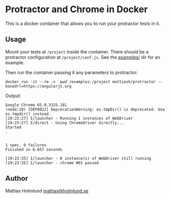 # Protractor and Chrome in Docker

This is a docker container that allows you to run your protractor tests in it.

## Usage

Mount your tests at `/project` inside the container. There should be a
protractor configuration at `/project/conf.js`. See the [examples/](examples/)
dir for an example.

Then run the container passing it any parameters to protractor:

    docker run -it --rm -v `pwd`/examples:/project mattiash/protractor --baseUrl=https://angularjs.org

Output:

    Google Chrome 65.0.3325.181
    (node:29) [DEP0022] DeprecationWarning: os.tmpDir() is deprecated. Use os.tmpdir() instead.
    [19:23:27] I/launcher - Running 1 instances of WebDriver
    [19:23:27] I/direct - Using ChromeDriver directly...
    Started
    .


    1 spec, 0 failures
    Finished in 6.657 seconds

    [19:23:35] I/launcher - 0 instance(s) of WebDriver still running
    [19:23:35] I/launcher - chrome #01 passed

## Author

Mattias Holmlund <mattias@holmlund.se>